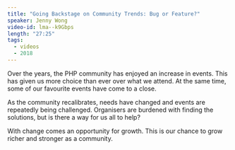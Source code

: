 ```yaml
---
title: "Going Backstage on Community Trends: Bug or Feature?"
speaker: Jenny Wong
video-id: lma--k9Gbps
length: "27:25"
tags:
  - videos
  - 2018
---
```


Over the years, the PHP community has enjoyed an increase in events. This has given us more choice than ever over what we attend. At the same time, some of our favourite events have come to a close.

As the community recalibrates, needs have changed and events are repeatedly being challenged. Organisers are burdened with finding the solutions, but is there a way for us all to help?

With change comes an opportunity for growth. This is our chance to grow richer and stronger as a community.
